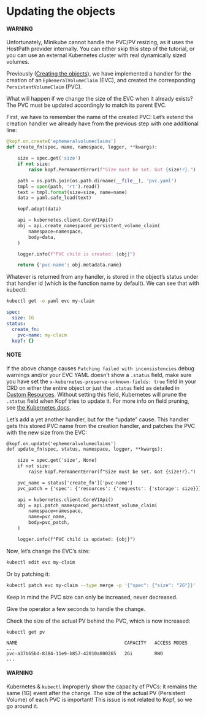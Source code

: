 # Updating the objects

#### WARNING
Unfortunately, Minikube cannot handle the PVC/PV resizing,
as it uses the HostPath provider internally.
You can either skip this step of the tutorial,
or you can use an external Kubernetes cluster
with real dynamically sized volumes.

Previously ([Creating the objects](creation.md)),
we have implemented a handler for the creation of an `EphemeralVolumeClaim` (EVC),
and created the corresponding `PersistantVolumeClaim` (PVC).

What will happen if we change the size of the EVC when it already exists?
The PVC must be updated accordingly to match its parent EVC.

First, we have to remember the name of the created PVC:
Let’s extend the creation handler we already have from the previous step
with one additional line:

```python
@kopf.on.create('ephemeralvolumeclaims')
def create_fn(spec, name, namespace, logger, **kwargs):

    size = spec.get('size')
    if not size:
        raise kopf.PermanentError(f"Size must be set. Got {size!r}.")

    path = os.path.join(os.path.dirname(__file__), 'pvc.yaml')
    tmpl = open(path, 'rt').read()
    text = tmpl.format(size=size, name=name)
    data = yaml.safe_load(text)

    kopf.adopt(data)

    api = kubernetes.client.CoreV1Api()
    obj = api.create_namespaced_persistent_volume_claim(
        namespace=namespace,
        body=data,
    )

    logger.info(f"PVC child is created: {obj}")

    return {'pvc-name': obj.metadata.name}
```

Whatever is returned from any handler, is stored in the object’s status
under that handler id (which is the function name by default).
We can see that with kubectl:

```bash
kubectl get -o yaml evc my-claim
```

```yaml
spec:
  size: 1G
status:
  create_fn:
    pvc-name: my-claim
  kopf: {}
```

#### NOTE
If the above change causes `Patching failed with inconsistencies`
debug warnings and/or your EVC YAML doesn’t show a `.status` field,
make sure you have set the `x-kubernetes-preserve-unknown-fields: true`
field in your CRD on either the entire object or just the `.status` field
as detailed in [Custom Resources](resources.md).
Without setting this field, Kubernetes will prune the `.status` field
when Kopf tries to update it. For more info on field pruning,
see [the Kubernetes docs](https://kubernetes.io/docs/tasks/extend-kubernetes/custom-resources/custom-resource-definitions/#field-pruning).

Let’s add a yet another handler, but for the “update” cause.
This handler gets this stored PVC name from the creation handler,
and patches the PVC with the new size from the EVC:

```default
@kopf.on.update('ephemeralvolumeclaims')
def update_fn(spec, status, namespace, logger, **kwargs):

    size = spec.get('size', None)
    if not size:
        raise kopf.PermanentError(f"Size must be set. Got {size!r}.")

    pvc_name = status['create_fn']['pvc-name']
    pvc_patch = {'spec': {'resources': {'requests': {'storage': size}}}}

    api = kubernetes.client.CoreV1Api()
    obj = api.patch_namespaced_persistent_volume_claim(
        namespace=namespace,
        name=pvc_name,
        body=pvc_patch,
    )

    logger.info(f"PVC child is updated: {obj}")
```

Now, let’s change the EVC’s size:

```bash
kubectl edit evc my-claim
```

Or by patching it:

```bash
kubectl patch evc my-claim --type merge -p '{"spec": {"size": "2G"}}'
```

Keep in mind the PVC size can only be increased, never decreased.

Give the operator a few seconds to handle the change.

Check the size of the actual PV behind the PVC, which is now increased:

```bash
kubectl get pv
```

```none
NAME                                       CAPACITY   ACCESS MODES   ...
pvc-a37b65bd-8384-11e9-b857-42010a800265   2Gi        RWO            ...
```

#### WARNING
Kubernetes & `kubectl` improperly show the capacity of PVCs:
it remains the same (1G) event after the change.
The size of the actual PV (Persistent Volume) of each PVC is important!
This issue is not related to Kopf, so we go around it.
